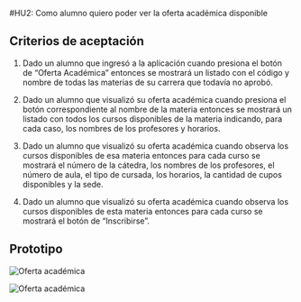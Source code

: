 #HU2: Como alumno quiero poder ver la oferta académica disponible

## Criterios de aceptación

1. Dado un alumno que ingresó a la aplicación cuando presiona el botón de “Oferta Académica” entonces se mostrará un listado con el código y nombre de todas las materias de su carrera que todavía no aprobó.

2. Dado un alumno que visualizó su oferta académica cuando presiona el botón correspondiente al nombre de la materia entonces se mostrará un listado con todos los cursos disponibles de la materia indicando, para cada caso, los nombres de los profesores y horarios.

3. Dado un alumno que visualizó su oferta académica cuando observa los cursos disponibles de esa materia entonces para cada curso se mostrará el número de la cátedra, los nombres de los profesores, el número de aula, el tipo de cursada, los horarios, la cantidad de cupos disponibles y la sede.

4. Dado un alumno que visualizó su oferta académica cuando observa los cursos disponibles de esta materia entonces para cada curso se mostrará el botón de “Inscribirse”.

	

## Prototipo

![Oferta académica](./prototipos/oferta_academica.png)

![Oferta académica](./prototipos/materia.png)